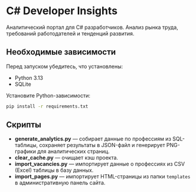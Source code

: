 # C# Developer Insights

Аналитический портал для C# разработчиков. Анализ рынка труда, требований работодателей и тенденций развития.

## Необходимые зависимости

Перед запуском убедитесь, что установлены:

- Python 3.13
- SQLite

Установите Python-зависимости:

```bash
pip install -r requirements.txt
```

## Скрипты

- **generate_analytics.py** — собирает данные по профессиям из SQL-таблицы, сохраняет результаты в JSON-файл и генерирует PNG-графики для аналитических страниц.
- **clear_cache.py** — очищает кэш проекта.
- **import_vacancies.py** — импортирует данные о профессиях из CSV (Excel) таблицы в базу данных.
- **import_pages.py** — импортирует HTML-страницы из папки `templates` в административную панель сайта.
